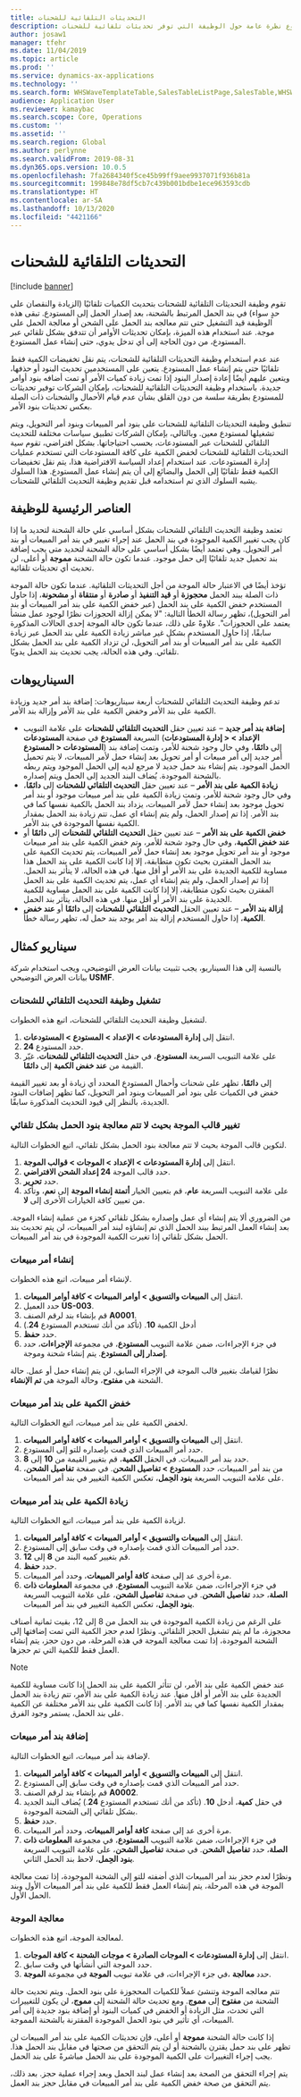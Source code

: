 ```yaml
---
title: التحديثات التلقائية للشحنات
description: يقدم هذا الموضوع نظرة عامة حول الوظيفة التي توفر تحديثات تلقائية للشحنات.
author: josaw1
manager: tfehr
ms.date: 11/04/2019
ms.topic: article
ms.prod: ''
ms.service: dynamics-ax-applications
ms.technology: ''
ms.search.form: WHSWaveTemplateTable,SalesTableListPage,SalesTable,WHSWaveTableListPage
audience: Application User
ms.reviewer: kamaybac
ms.search.scope: Core, Operations
ms.custom: ''
ms.assetid: ''
ms.search.region: Global
ms.author: perlynne
ms.search.validFrom: 2019-08-31
ms.dyn365.ops.version: 10.0.5
ms.openlocfilehash: 7fa2684340f5ce45b99ff9aee9937071f936b81a
ms.sourcegitcommit: 199848e78df5cb7c439b001bdbe1ece963593cdb
ms.translationtype: HT
ms.contentlocale: ar-SA
ms.lasthandoff: 10/13/2020
ms.locfileid: "4421166"
---
```

# <a name="shipment-auto-updates"></a>التحديثات التلقائية للشحنات

[!include [banner](../includes/banner.md)]

تقوم وظيفة التحديثات التلقائية للشحنات بتحديث الكميات تلقائيًا (الزيادة والنقصان على حدٍ سواء) في بند الحمل المرتبط بالشحنة، بعد إصدار الحمل إلى المستودع. تبقى هذه الوظيفة قيد التشغيل حتى تتم معالجه بند الحمل على الشحن أو معالجة الحمل على موجة. عند استخدام هذه الميزة، بإمكان تحديثات الأوامر أن تتدفق بشكل تلقائي عبر المستودع، من دون الحاجة إلى أي تدخل يدوي، حتى إنشاء عمل المستودع.

عند عدم استخدام وظيفة التحديثات التلقائية للشحنات، يتم نقل تخفيضات الكمية فقط تلقائيًا حتى يتم إنشاء عمل المستودع. يتعين على المستخدمين تحديث البنود أو حذفها، ويتعين عليهم أيضًا إعادة إصدار البنود إذا تمت زيادة كميات الأمر أو تمت أضافه بنود أوامر جديدة. باستخدام وظيفة التحديثات التلقائية للشحنات، بإمكان الشركات توفير تحديثات للمستودع بطريقة سلسة من دون القلق بشأن عدم قيام الأحمال والشحنات ذات الصلة بعكس تحديثات بنود الأمر.

تنطبق وظيفة التحديثات التلقائية للشحنات على بنود أمر المبيعات وبنود أمر التحويل، ويتم تشغيلها لمستودع معين. وبالتالي، بإمكان الشركات تطبيق سياسات مختلفة للتحديث التلقائي للشحنات عبر المستودعات، بحسب احتياجاتها. بشكل افتراضي، تقوم سية التحديثات التلقائية للشحنات لخفض الكمية على كافة المستودعات التي تستخدم عمليات إدارة المستودعات. عند استخدام إعداد السياسة الافتراضية هذا، يتم نقل تخفيضات الكمية فقط تلقائيًا إلى الحمل والبضائع إلى أن يتم إنشاء عمل المستودع. هذا السلوك يشبه السلوك الذي تم استخدامه قبل تقديم وظيفة التحديث التلقائي للشحنات.

## <a name="main-elements-of-the-functionality"></a>العناصر الرئيسية للوظيفة

تعتمد وظيفة التحديث التلقائي للشحنات بشكل أساسي علي حالة الشحنة لتحديد ما إذا كان يجب تغيير الكمية الموجودة في بند الحمل عند إجراء تغيير في بند أمر المبيعات أو بند أمر التحويل. وهي تعتمد أيضًا بشكل أساسي على حالة الشحنة لتحديد متى يجب إضافة بند تحميل جديد تلقائيًا إلى حمل موجود. عندما تكون حالة الشحنة **مموجة** أو أعلى، لن تحديث أي تحديثات تلقائية.

تؤخذ أيضًا في الاعتبار حالة الموجة من أجل التحديثات التلقائية. عندما تكون حالة الموجة ذات الصلة ببند الحمل **محجوزة** أو **قيد التنفيذ‬** أو **صادرة** أو **منتقاة** أو **مشحونة**، إذا حاول المستخدم خفض الكمية على بند الحمل (عبر خفض الكمية على بند أمر المبيعات أو بند أمر التحويل)، تظهر رسالة الخطأ التالية: "لا يمكن إزالة الحجوزات نظرًا لوجود عمل منشأ يعتمد على الحجوزات". علاوةً على ذلك، عندما تكون حالة الموجة إحدى الحالات المذكورة سابقًا، إذا حاول المستخدم بشكل غير مباشر زيادة الكمية على بند الحمل عبر زيادة الكمية على بند أمر المبيعات أو بند أمر التحويل، لن تزداد الكمية على بند الحمل بشكل تلقائي. وفي هذه الحالة، يجب تحديث بند الحمل يدويًا.

## <a name="scenarios"></a>السيناريوهات

تدعم وظيفة التحديث التلقائي للشحنات أربعة سيناريوهات: إضافة بند أمر جديد وزيادة الكمية على بند الأمر وخفض الكمية على بند الأمر وإزالة بند الأمر.

- **إضافة بند أمر جديد** – عند تعيين حقل **التحديث التلقائي للشحنات** على علامة التبويب السريعة **المستودع** في صفحة **المستودعات** (**إدارة المستودعات‏‎ \> الإعداد \> المستودع‏‎ \> المستودعات**) إلى **دائمًا**، وفي حال وجود شحنة للأمر، وتمت إضافة بند أمر جديد إلى أمر مبيعات أو أمر تحويل بعد إنشاء حمل لأمر المبيعات، لا يتم تحميل الحمل الموجود. يتم إنشاء بند حمل جديد لا مرجع لديه إلى الحمل الموجود ويتم ربطه بالشحنة الموجودة. يُضاف البند الجديد إلى الحمل ويتم إصداره.
- **زيادة الكمية على بند الأمر** – عند تعيين حقل **التحديث التلقائي للشحنات** إلى **دائمًا**، وفي حال وجود شحنة للأمر، وتمت زيادة الكمية على بند أمر مبيعات موجود أو بند أمر تحويل موجود بعد إنشاء حمل لأمر المبيعات، يزداد بند الحمل بالكمية نفسها كما في بند الأمر.‬ إذا تم إصدار الحمل، ولم يتم إنشاء اي عمل، تتم زيادة بند الحمل بمقدار الكمية نفسها الموجودة في بند الأمر.
- **خفض الكمية على بند الأمر** – عند تعيين حقل **التحديث التلقائي للشحنات** إلى **دائمًا** أو **عند خفض الكمية**، وفي حال وجود شحنة للأمر، وتم خفض الكمية على بند أمر مبيعات موجود أو بند أمر تحويل موجود بعد إنشاء حمل لأمر المبيعات، يتم تحديث الكمية على بند الحمل المقترن بحيث تكون متطابقة، إلا إذا كانت الكمية على بند الحمل هذا مساوية للكمية الجديدة على بند الأمر أو أقل منها.‬‬ في هذه الحالة، لا يتأثر بند الحمل. إذا تم إصدار الحمل، ولم يتم إنشاء أي عمل، يتم تحديث الكمية على بند الحمل المقترن بحيث تكون متطابقة، إلا إذا كانت الكمية على بند الحمل مساوية للكمية الجديدة على بند الأمر أو أقل منها.‬‬‬ في هذه الحالة، يتأثر بند الحمل.
- **إزالة بند الأمر** – عند تعيين الحقل **التحديث التلقائي للشحنات** إلى **دائمًا** أو **عند خفض الكمية**، إذا حاول المستخدم إزالة بند أمر يوجد بند حمل له، تظهر رسالة خطأ.

## <a name="example-scenario"></a>سيناريو كمثال

بالنسبة إلى هذا السيناريو، يجب تثبيت بيانات العرض التوضيحي، ويجب استخدام شركة بيانات العرض التوضيحي **USMF‎**.

### <a name="turn-on-the-auto-update-shipment-functionality"></a>تشغيل وظيفة التحديث التلقائي للشحنات

لتشغيل وظيفة التحديث التلقائي للشحنات، اتبع هذه الخطوات.

1. انتقل إلى **إدارة المستودعات \> الإعداد \> المستودع \> المستودعات**.
2. حدد المستودع **24**.
3. على علامة التبويب السريعة **المستودع**، في حقل **التحديث التلقائي للشحنات**، غيّر القيمة من **عند خفض الكمية** إلى **دائمًا**.

بعد تغيير القيمة‏‎ إلى **دائمًا**، تظهر على شحنات وأحمال المستودع المحدد أي زيادة أو خفض في الكميات على بنود أمر المبيعات وبنود أمر التحويل، كما تظهر إضافات البنود الجديدة، بالنظر إلى قيود التحديث المذكورة سابقًا.

### <a name="change-the-wave-template-so-that-load-lines-arent-automatically-processed"></a>تغيير قالب الموجة بحيث لا تتم معالجة بنود الحمل بشكل تلقائي

لتكوين قالب الموجة بحيث لا تتم معالجة بنود الحمل بشكل تلقائي، اتبع الخطوات التالية.

1. انتقل إلى **إدارة المستودعات \> الإعداد \> الموجات \> قوالب الموجة**.
2. حدد قالب الموجة **24 إعداد الشحن الافتراضي**.
3. حدد **تحرير**.
4. على علامة التبويب السريعة **عام**، قم بتعيين الخيار **أتمتة إنشاء الموجة** إلى **نعم**، وتأكد من تعيين كافة الخيارات الأخرى إلى **لا**.

من الضروري ألا يتم إنشاء أي عمل وإصداره بشكل تلقائي كجزء من عملية إنشاء الموجة. بعد إنشاء العمل المرتبط ببند الحمل الذي تم إنشاؤه لبند أمر المبيعات، لن يتم تحديث بند الحمل بشكل تلقائي إذا تغيرت الكمية الموجودة في بند أمر المبيعات.

### <a name="create-a-sales-order"></a>إنشاء أمر مبيعات

لإنشاء أمر مبيعات، اتبع هذه الخطوات.

1. انتقل إلى **المبيعات والتسويق \> أوامر المبيعات \> كافة أوامر المبيعات‬**.
2. حدد العميل **US-003**.
3. قم بإنشاء بند لرقم الصنف **A0001**.
4. أدخل الكمية **10**. (تأكد من أنك تستخدم المستودع **24**.)
5. حدد **حفظ**.
6. في جزء الإجراءات، ضمن علامة التبويب **المستودع**، في مجموعة **الإجراءات**، حدد **إصدار إلى المستودع‬**. يتم إنشاء شحنة وموجة.

نظرًا لقيامك بتغيير قالب الموجة في الإجراء السابق، لن يتم إنشاء حمل أو عمل. حالة الشحنة هي **مفتوح**، وحالة الموجة هي **تم الإنشاء**.

### <a name="decrease-the-quantity-on-a-sales-order-line"></a>خفض الكمية على بند أمر مبيعات

لخفض الكمية على بند أمر مبيعات، اتبع الخطوات التالية.

1. انتقل إلى **المبيعات والتسويق \> أوامر المبيعات \> كافة أوامر المبيعات‬**.
2. حدد أمر المبيعات الذي قمت بإصداره للتو إلى المستودع.
3. حدد بند أمر المبيعات. في الحقل **الكمية**، قم بتغيير القيمة من **10** إلى **8**.
4. من بند أمر المبيعات، حدد **المستودع \> تفاصيل الشحن**. في صفحة **تفاصيل الشحن**، على علامة التبويب السريعة **بنود الحِمل‬**، تعكس الكمية التغيير في بند أمر المبيعات.

### <a name="increase-the-quantity-on-a-sales-order-line"></a>زيادة الكمية على بند أمر مبيعات

لزيادة الكمية على بند أمر مبيعات، اتبع الخطوات التالية.

1. انتقل إلى **المبيعات والتسويق \> أوامر المبيعات \> كافة أوامر المبيعات‬**.
2. حدد أمر المبيعات الذي قمت بإصداره في وقت سابق إلى المستودع.
3. قم بتغيير كميه البند من **8** إلى **12**.
4. حدد **حفظ**.
5. عد إلى صفحة **كافة أوامر المبيعات**، وحدد أمر المبيعات‏‎ مرة أخرى.
5. في جزء الإجراءات، ضمن علامة التبويب **المستودع**، في مجموعة **‏‫المعلومات ذات الصلة**، حدد **تفاصيل الشحن**. في صفحة **تفاصيل الشحن**، على علامة التبويب السريعة **بنود الحِمل‬**، تعكس الكمية التغيير في بند أمر المبيعات.

على الرغم من زيادة الكمية الموجودة في بند الحمل من 8 إلى 12، بقيت ثمانية أصناف محجوزة، ما لم يتم تشغيل الحجز التلقائي. ونظرًا لعدم حجز الكمية التي تمت إضافتها إلى الشحنة الموجودة، إذا تمت معالجة الموجة في هذه المرحلة، من دون حجز، يتم إنشاء العمل فقط للكمية التي تم حجزها.

> [!NOTE]
> عند خفض الكمية على بند الأمر، لن تتأثر الكمية على بند الحمل إذا كانت مساوية للكمية الجديدة على بند الأمر أو أقل منها. عند زيادة الكمية على بند الأمر، تتم زيادة بند الحمل بمقدار الكمية نفسها كما في بند الأمر. إذا كانت الكمية على بند الأمر مختلفة عن الكمية على بند الحمل، يستمر وجود الفرق.

### <a name="add-a-sales-order-line"></a>إضافة بند أمر مبيعات

لإضافة بند أمر مبيعات، اتبع الخطوات التالية.

1. انتقل إلى **المبيعات والتسويق \> أوامر المبيعات \> كافة أوامر المبيعات‬**.
2. حدد أمر المبيعات الذي قمت بإصداره في وقت سابق إلى المستودع.
3. قم بإنشاء بند لرقم الصنف **A0002**.
4. في حقل **كمية**، أدخل **10**. (تأكد من أنك تستخدم المستودع **24**.) يُضاف البند الجديد بشكل تلقائي إلى الشحنة الموجودة.
5. حدد **حفظ**.
6. عد إلى صفحة **كافة أوامر المبيعات**، وحدد أمر المبيعات‏‎ مرة أخرى.
7. في جزء الإجراءات، ضمن علامة التبويب **المستودع**، في مجموعة **‏‫المعلومات ذات الصلة**، حدد **تفاصيل الشحن**. في صفحة **تفاصيل الشحن**، على علامة التبويب السريعة **بنود الحِمل‬**، لاحظ بند الحمل الثاني.

ونظرًا لعدم حجز بند أمر المبيعات الذي أضفته للتو إلى الشحنة الموجودة، إذا تمت معالجة الموجة في هذه المرحلة، يتم إنشاء العمل فقط للكمية على بند أمر المبيعات الأول وبند الحمل الأول.‬

### <a name="process-a-wave"></a>معالجة الموجة

لمعالجة الموجة، اتبع هذه الخطوات.

1. انتقل إلى **إدارة المستودعات \> الموجات الصادرة‬ \> موجات الشحنة‬ \> كافة الموجات‬**.
2. حدد الموجة التي أنشأتها في وقت سابق.
3. في جزء الإجراءات، في علامة تبويب **الموجة** في مجموعة **الموجة‏‎‬**، حدد **معالجة**.

تتم معالجه الموجة وتنشئ عملاً للكميات المحجوزة على بنود الحمل. ويتم تحديث حالة الشحنة من **مفتوح** إلى **مموج‬**. ومع تحديث حالة الشحنة إلى **مموج**، لن يكون للتغييرات التي تحدث، مثل الزيادة أو الخفض في كميات البنود أو إضافة بنود جديدة إلى أمر المبيعات، أي تأثير في بنود الحمل الموجودة المقترنة بالشحنة المموجة.

إذا كانت حالة الشحنة **مموجة** أو أعلى، فإن تحديثات الكمية على بند أمر المبيعات لن تظهر على بند حمل يقترن بالشحنة أو لن يتم التحقق من صحتها في مقابل بند الحمل هذا. يجب إجراء التغييرات على الكمية الموجودة على بند الحمل مباشرةً على بند الحمل.

يتم إجراء التحقق من الصحة بعد إنشاء عمل لبند الحمل وبعد إجراء عملية حجز. بعد ذلك، يتم التحقق من صحة خفض الكمية على بند أمر المبيعات في مقابل حجز بند العمل.
